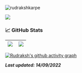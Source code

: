 
 <p align="left"> <img src="https://komarev.com/ghpvc/?username=rudrakshkarpe" alt="rudrakshkarpe" /> </p> 

<!-- ---

### Passionate Programmer 🌈🧑‍💻 | Machine Learning Enthusiast 🦿 🧠 | Android Development 📲 | IEEE GHRCEM Co-Chair 🧑‍💼 🔍 | Learning Spanish 🌍

---
<!-- <img src="https://i.imgur.com/hLwUjJU.png"> -->

<!-- old tech stack without node + sql + tenserflow + react -->
<!-- <img src="https://s3.us-west-2.amazonaws.com/secure.notion-static.com/c9c4c440-fe9d-4a48-a2e7-c058aaefb6ea/LinkedIn__GitHub_Banner__%282%29.gif?X-Amz-Algorithm=AWS4-HMAC-SHA256&X-Amz-Content-Sha256=UNSIGNED-PAYLOAD&X-Amz-Credential=AKIAT73L2G45EIPT3X45%2F20220705%2Fus-west-2%2Fs3%2Faws4_request&X-Amz-Date=20220705T181924Z&X-Amz-Expires=86400&X-Amz-Signature=abbc647955c027b3eef0376f81bee85acdd3b0ae79909c2a87a3e5b07d37e7b5&X-Amz-SignedHeaders=host&response-content-disposition=filename%20%3D%22LinkedIn%2520%252B%2520GitHub%2520Banner%2520%2520%282%29.gif%22&x-id=GetObject" align = "center"> -->

<!-- New tech stack with updated skills -->


[ <img src="https://i.imgur.com/M2KgYG3.gif" align = "center"> ](https://github.com/rudrakshkarpe)


<!-- ![LinkedIn Banner New.png](https://s3-us-west-2.amazonaws.com/secure.notion-static.com/9dcf363c-06b3-4b39-9111-da237e6835e4/LinkedIn_Banner_New.png) -->


<!-- ### 📞 Contact:

| 📧 **Email:** | rudraksh.karpe@gmail.com OR rudraksh.karpe.cs@ghrcem.raisoni.net | 
|:------ | :---- |
| 🌐 **Portfolio**: | https://www.rudrakshkarpe.me/ |
| 👔 **LinkedIn:** | [https://www.linkedin.com/in/rudrakshkarpe](https://www.linkedin.com/in/rudrakshkarpe) |
| 🕊️ **Twitter:** | [https://www.rudrakshkarpe.me/](https://twitter.com/rudrakshkarpe) |
|☁️ **Qwicklabs:** | [Google Cloud Qwicklabs Profile](https://www.cloudskillsboost.google/public_profiles/1252898e-1747-48fb-a418-300179eab8d5) | -->


<!-- --- -->

<!-- ### **📜 Certificates:**

- [What is Data Science?](https://www.coursera.org/account/accomplishments/certificate/34WZNG63XDUA) | **Coursera** | **IBM** [May 2022]
- [Using Python to Interact with the Operating Sysytem](https://www.coursera.org/account/accomplishments/certificate/EMYBHETMEHVG) | **Coursera** | **Google** [March 2022]
- [Introduction to Git and GitHub](https://www.coursera.org/account/accomplishments/certificate/DNVTZ2K7UWZJ) | **Coursera** | **Google** [Feb 2022]
- [Object-Oriented Data Structures in C++](https://www.coursera.org/account/accomplishments/certificate/N3PAJYYSWQJP) | **Coursera** | **University of Illinois at Urbana-Champaign** [March 2021] -->

###  📈 GitHub Stats

<!-- | <img src="https://github-readme-stats.vercel.app/api?username=rudrakshkarpe&&show_icons=true&count_private=true&theme=github_dark"> | <img src="https://github-readme-streak-stats.herokuapp.com/?user=rudrakshkarpe&theme=blueberry_duo"/> |
| --- | ---- | -->
|<img src="https://github-profile-summary-cards.vercel.app/api/cards/profile-details?username=rudrakshkarpe&theme=vue" align = "left"/> | <img src="https://github-readme-streak-stats.herokuapp.com/?user=rudrakshkarpe&theme=blueberry_duo"/> |
| --- | ---- |


<!-- Test section -->
<!-- | [![Rudraksh's GitHub stats](https://github-readme-stats.vercel.app/api?username=rudrakshkarpe&theme=github_dark&show_icons=true)](https://github.com/rudrakshkarpe) | [![GitHub Streak](https://github-readme-streak-stats.herokuapp.com/?user=rudrakshkarpe&theme=highcontrast)](https://github.com/rudrakshkarpe)  |
| ------------| ------------- |   -->

<!-- -->

<!-- ### ✍️ Random Dev Quotes and Profile Summary
| ![](https://quotes-github-readme.vercel.app/api?type=horizontal&theme=vue) | <img src="https://github-profile-summary-cards.vercel.app/api/cards/profile-details?username=rudrakshkarpe&theme=vue" align = "left"/> |
| ---- | ---- | -->


 [![Rudraksh's github activity graph](https://activity-graph.herokuapp.com/graph?username=rudrakshkarpe&theme=react-dark	)](http://github.com/rudrakshkarpe)

**_Last updated: 14/09/2022_**

<!-- **_[@rudrakshkarpe](https://www.github.com/rudrakshkarpe)_** -->


 
